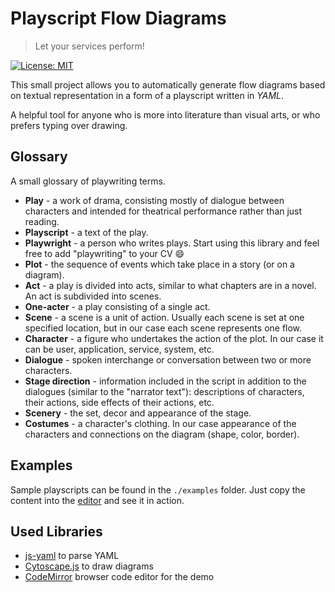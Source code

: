 # Playscript Flow Diagrams

> Let your services perform!

[![License: MIT](https://img.shields.io/badge/License-MIT-brightgreen)](/LICENSE)

This small project allows you to automatically generate flow diagrams based on textual representation in a form of a playscript written in _YAML_.

A helpful tool for anyone who is more into literature than visual arts, or who prefers typing over drawing.

## Glossary

A small glossary of playwriting terms.

- **Play** - a work of drama, consisting mostly of dialogue between characters and intended for theatrical performance rather than just reading.
- **Playscript** - a text of the play.
- **Playwright** - a person who writes plays. Start using this library and feel free to add "playwriting" to your CV 😄
- **Plot** - the sequence of events which take place in a story (or on a diagram).
- **Act** - a play is divided into acts, similar to what chapters are in a novel. An act is subdivided into scenes.
- **One-acter** - a play consisting of a single act.
- **Scene** - a scene is a unit of action. Usually each scene is set at one specified location, but in our case each scene represents one flow.
- **Character** - a figure who undertakes the action of the plot. In our case it can be user, application, service, system, etc.
- **Dialogue** - spoken interchange or conversation between two or more characters.
- **Stage direction** - information included in the script in addition to the dialogues (similar to the "narrator text"): descriptions of characters, their actions, side effects of their actions, etc.
- **Scenery** - the set, decor and appearance of the stage.
- **Costumes** - a character's clothing. In our case appearance of the characters and connections on the diagram (shape, color, border).

## Examples

Sample playscripts can be found in the `./examples` folder. Just copy the content into the [editor](https://refined-github-html-preview.kidonng.workers.dev/CatSkald/playscript-flow-diagrams/raw/master/index.html) and see it in action.

## Used Libraries

- [js-yaml](https://github.com/nodeca/js-yaml) to parse YAML
- [Cytoscape.js](https://js.cytoscape.org/) to draw diagrams
- [CodeMirror](https://codemirror.net/) browser code editor for the demo
